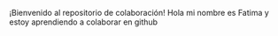  ¡Bienvenido al repositorio de colaboración!
Hola mi nombre es Fatima y estoy aprendiendo a colaborar en github
